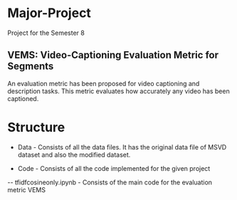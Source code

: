 # Major-Project
Project for the Semester 8

## VEMS: Video-Captioning Evaluation Metric for Segments

An evaluation metric has been proposed for video captioning and description tasks. This metric evaluates how accurately any video has been captioned.

# Structure
- Data - Consists of all the data files. It has the original data file of MSVD dataset and also the modified dataset.

- Code - Consists of all the code implemented for the given project

-- tfidfcosineonly.ipynb - Consists of the main code for the evaluation metric VEMS
